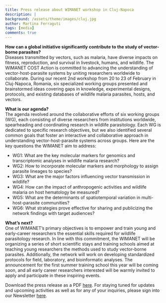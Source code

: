 ```yaml
---
title: Press release about WIMANET workshop in Cluj-Napoca
description: |
background: /assets/theme/images/cluj.jpg
author: Martina Ferraguti
tags: [media]
comments: true
---
```


**How can a global initiative significantly contribute to the study of vector-borne parasites?**<br>
Diseases transmitted by vectors, such as malaria, have diverse impacts on fitness, reproduction, and survival in livestock, humans, and wildlife. The WIMANET COST Action is committed to advancing the understanding of vector-host-parasite systems by uniting researchers worldwide to collaborate. During our recent 2nd workshop from 20 to 23 of February in Cluj-Napoca, Romania, six specialized working groups presented and brainstormed ideas covering gaps in knowledge, experimental designs, protocols, and existing databases of wildlife malaria parasites, hosts, and vectors. 

**What is our agenda?**<br>
The agenda revolved around the collaborative efforts of six working groups (WG), each consisting of diverse researchers from institutions worldwide, spearheading and coordinating research in wildlife parasitology. Each WG is dedicated to specific research objectives, but we also identified several common goals that foster an interactive and collaborative approach in understanding vector-host-parasite systems across groups. Here are the key questions the WIMANET aim to address:
* WG1: What are the key molecular markers for genomics and transcriptomic analyses in wildlife malaria research?
* WG2: How to incorporate molecular markers and morphology to assign parasite lineages to species?
* WG3: What are the major factors influencing vector transmission in wildlife?
* WG4: How can the impact of anthropogenic activities and wildlife malaria on host hematology be measured?
* WG5: What are the determinants of spatiotemporal variation in multi-host-parasite communities?
* WG6: What strategies prove effective for sharing and publicizing the network findings with target audiences?

**What’s next?**<br>
One of WIMANET’s primary objectives is to empower and train young and early-career researchers the essential skills required for wildlife parasitology research. In line with this commitment, the WIMANET will be organizing a series of short scientific stays and training schools aimed at teaching young researchers the methods used to study vector-borne parasites. Additionally, the network will work on developing standardized protocols for field, laboratory, and bioinformatic analyses. The announcement for the first summer training school this year will be coming soon, and all early career researchers interested will be warmly invited to apply and participate in these inspiring events.

Download the press release as a PDF [here](https://github.com/wimanet-science/web/blob/401c3977751f7e7e0f676dd8012d1a0d0bd84d16/assets/docs/WIMANET%20workshop%202nd%20Press%20Release.docx.pdf).
For staying tuned for updates and upcoming activities as well as for any of your inquiries, please sign into our Newsletter [here](https://wimanet-science.github.io/web/contact/).

